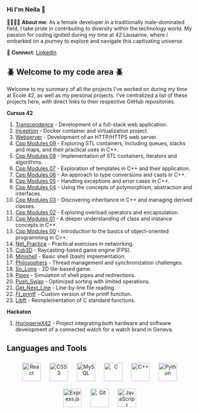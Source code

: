 ### Hi I'm Neila 👋

🌷👩‍💻💖 **About me**:
As a female developer in a traditionally male-dominated field, I take pride in contributing to diversity within the technology world. My passion for coding ignited during my time at 42 Lausanne, where I embarked on a journey to explore and navigate this captivating universe.

💌 **Connect**:
[LinkedIn](https://www.linkedin.com/in/neilam4242)

## 🪲 Welcome to my code area 🪲
Welcome to my summary of all the projects I've worked on during my time at École 42, as well as my personal projects. I've centralized a list of these projects here, with direct links to their respective GitHub repositories.

**Cursus 42**

1. [Transcendence](https://github.com/neila42/Transcendance) - Development of a full-stack web application.
2. [Inception](https://github.com/neila42/Inception) - Docker container and virtualization project.
3. [Webserver](https://github.com/neila42/Webserver) - Development of an HTTP/HTTPS web server.
5. [Cpp Modules 09](https://github.com/neila42/Cpp09) - Exploring STL containers, including queues, stacks and maps, and their practical uses in C++.
6. [Cpp Modules 08](https://github.com/neila42/Cpp08) - Implementation of STL containers, iterators and algorithms.
7. [Cpp Modules 07](https://github.com/neila42/Cpp07) - Exploration of templates in C++ and their application.
8. [Cpp Modules 06](https://github.com/neila42/Cpp06) - An approach to type conversions and casts in C++.
9. [Cpp Modules 05](https://github.com/neila42/Cpp05) - Handling exceptions and error cases in C++.
10. [Cpp Modules 04](https://github.com/neila42/Cpp04) - Using the concepts of polymorphism, abstraction and interfaces.
11. [Cpp Modules 03](https://github.com/neila42/Cpp03) - Discovering inheritance in C++ and managing derived classes.
12. [Cpp Modules 02](https://github.com/neila42/Cpp02) - Exploring overload operators and encapsulation.
13. [Cpp Modules 01](https://github.com/neila42/Cpp01) - A deeper understanding of class and instance concepts in C++.
14. [Cpp Modules 00](https://github.com/neila42/Cpp00) - Introduction to the basics of object-oriented programming in C++.
15. [Net_Practice](https://github.com/neila42/Net_Practice) - Practical exercises in networking.
19. [Cub3D](https://github.com/neila42/Cub3D) - Raycasting-based game engine (FPS).
20. [Minishell](https://github.com/neila42/minishell) - Basic shell (bash) implementation.
21. [Philosophers](https://github.com/neila42/Philosophers) - Thread management and synchronization challenges.
22. [So_Long](https://github.com/neila42/So_long) - 2D tile-based game.
23. [Pipex](https://github.com/neila42/Pipex) - Simulation of shell pipes and redirections.
24. [Push_Swap](https://github.com/neila42/Push_swap) - Optimized sorting with limited operations.
25. [Get_Next_Line](https://github.com/neila42/Get_next_line) - Line-by-line file reading.
26. [Ft_printf](https://github.com/neila42/Ft_printf) - Custom version of the printf function.
27. [Libft](https://github.com/neila42/Libft) -  Reimplementation of C standard functions.

**Hackaton**
1. [HorlogerieX42](https://github.com/neila42/HorlogerieX42) - Project integrating both hardware and software development of a connected watch for a watch brand in Geneva.

## Languages and Tools  
<div align="center">  
<a href="https://reactjs.org/" target="_blank"><img style="margin: 10px" src="https://profilinator.rishav.dev/skills-assets/react-original-wordmark.svg" alt="React" height="50" /></a>  
<a href="https://www.w3schools.com/css/" target="_blank"><img style="margin: 10px" src="https://profilinator.rishav.dev/skills-assets/css3-original-wordmark.svg" alt="CSS3" height="50" /></a>  
<a href="https://www.mysql.com/" target="_blank"><img style="margin: 10px" src="https://profilinator.rishav.dev/skills-assets/mysql-original-wordmark.svg" alt="MySQL" height="50" /></a>  
<a href="https://www.cprogramming.com/" target="_blank"><img style="margin: 10px" src="https://profilinator.rishav.dev/skills-assets/c-original.svg" alt="C" height="50" /></a>  
<a href="https://www.cplusplus.com/" target="_blank"><img style="margin: 10px" src="https://profilinator.rishav.dev/skills-assets/cplusplus-original.svg" alt="C++" height="50" /></a>  
<a href="https://www.python.org/" target="_blank"><img style="margin: 10px" src="https://profilinator.rishav.dev/skills-assets/python-original.svg" alt="Python" height="50" /></a>  
<a href="https://expressjs.com/" target="_blank"><img style="margin: 10px" src="https://profilinator.rishav.dev/skills-assets/express-original-wordmark.svg" alt="Express.js" height="50" /></a>  
<a href="https://github.com/" target="_blank"><img style="margin: 10px" src="https://profilinator.rishav.dev/skills-assets/git-scm-icon.svg" alt="Git" height="50" /></a>  
<a href="https://www.javascript.com/" target="_blank"><img style="margin: 10px" src="https://profilinator.rishav.dev/skills-assets/javascript-original.svg" alt="JavaScript" height="50" /></a>  
</div>
